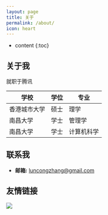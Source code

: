 ```yaml
---
layout: page
title: 关于
permalink: /about/
icon: heart
---
```


* content
{:toc}

## 关于我

就职于腾讯

|  学校   | 学位  | 专业  |
|  ----  | ----  | ----   |
| 香港城市大学 | 硕士  | 理学  |
| 南昌大学  | 学士  | 管理学  |
| 南昌大学  | 学士  | 计算机科学  |

## 联系我

* **邮箱:** luncongzhang@gmail.com

## 友情链接

![](https://i.loli.net/2018/07/23/5b558352b739a.jpg)

